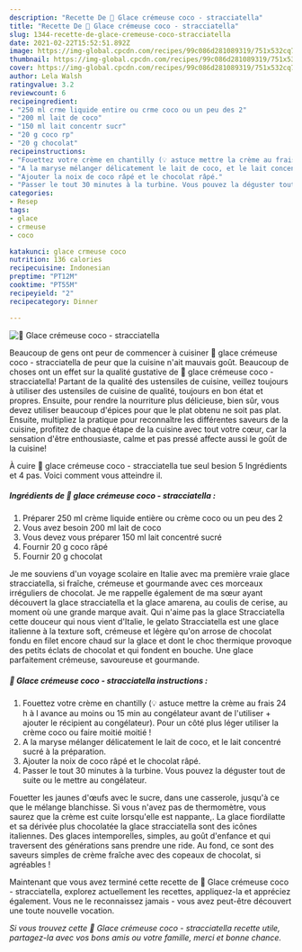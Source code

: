 ```yaml
---
description: "Recette De 🍦 Glace crémeuse coco - stracciatella"
title: "Recette De 🍦 Glace crémeuse coco - stracciatella"
slug: 1344-recette-de-glace-cremeuse-coco-stracciatella
date: 2021-02-22T15:52:51.892Z
image: https://img-global.cpcdn.com/recipes/99c086d281089319/751x532cq70/🍦-glace-cremeuse-coco-stracciatella-photo-principale-de-la-recette.jpg
thumbnail: https://img-global.cpcdn.com/recipes/99c086d281089319/751x532cq70/🍦-glace-cremeuse-coco-stracciatella-photo-principale-de-la-recette.jpg
cover: https://img-global.cpcdn.com/recipes/99c086d281089319/751x532cq70/🍦-glace-cremeuse-coco-stracciatella-photo-principale-de-la-recette.jpg
author: Lela Walsh
ratingvalue: 3.2
reviewcount: 6
recipeingredient:
- "250 ml crme liquide entire ou crme coco ou un peu des 2"
- "200 ml lait de coco"
- "150 ml lait concentr sucr"
- "20 g coco rp"
- "20 g chocolat"
recipeinstructions:
- "Fouettez votre crème en chantilly (💡 astuce mettre la crème au frais 24 h à l avance au moins ou 15 min au congélateur avant de l&#39;utiliser + ajouter le récipient au congélateur). Pour un côté plus léger utiliser la crème coco ou faire moitié moitié !"
- "A la maryse mélanger délicatement le lait de coco, et le lait concentré sucré à la préparation."
- "Ajouter la noix de coco râpé et le chocolat râpé."
- "Passer le tout 30 minutes à la turbine. Vous pouvez la déguster tout de suite ou le mettre au congélateur."
categories:
- Resep
tags:
- glace
- crmeuse
- coco

katakunci: glace crmeuse coco 
nutrition: 136 calories
recipecuisine: Indonesian
preptime: "PT12M"
cooktime: "PT55M"
recipeyield: "2"
recipecategory: Dinner

---
```



![🍦 Glace crémeuse coco - stracciatella](https://img-global.cpcdn.com/recipes/99c086d281089319/751x532cq70/🍦-glace-cremeuse-coco-stracciatella-photo-principale-de-la-recette.jpg)

Beaucoup de gens ont peur de commencer à cuisiner 🍦 glace crémeuse coco - stracciatella de peur que la cuisine n'ait mauvais goût. Beaucoup de choses ont un effet sur la qualité gustative de 🍦 glace crémeuse coco - stracciatella! Partant de la qualité des ustensiles de cuisine, veillez toujours à utiliser des ustensiles de cuisine de qualité, toujours en bon état et propres. Ensuite, pour rendre la nourriture plus délicieuse, bien sûr, vous devez utiliser beaucoup d'épices pour que le plat obtenu ne soit pas plat. Ensuite, multipliez la pratique pour reconnaître les différentes saveurs de la cuisine, profitez de chaque étape de la cuisine avec tout votre cœur, car la sensation d'être enthousiaste, calme et pas pressé affecte aussi le goût de la cuisine!

<!--inarticleads1-->

À cuire 🍦 glace crémeuse coco - stracciatella tue seul besion 5 Ingrédients et 4 pas. Voici comment vous atteindre il.

##### Ingrédients de 🍦 glace crémeuse coco - stracciatella :

1. Préparer 250 ml crème liquide entière ou crème coco ou un peu des 2
1. Vous avez besoin 200 ml lait de coco
1. Vous devez vous préparer 150 ml lait concentré sucré
1. Fournir 20 g coco râpé
1. Fournir 20 g chocolat


Je me souviens d&#39;un voyage scolaire en Italie avec ma première vraie glace stracciatella, si fraîche, crémeuse et gourmande avec ces morceaux irréguliers de chocolat. Je me rappelle également de ma sœur ayant découvert la glace stracciatella et la glace amarena, au coulis de cerise, au moment où une grande marque avait. Qui n&#39;aime pas la glace Stracciatella cette douceur qui nous vient d&#39;Italie, le gelato Stracciatella est une glace italienne à la texture soft, crémeuse et légère qu&#39;on arrose de chocolat fondu en filet encore chaud sur la glace et dont le choc thermique provoque des petits éclats de chocolat et qui fondent en bouche. Une glace parfaitement crémeuse, savoureuse et gourmande. 

<!--inarticleads2-->

##### 🍦 Glace crémeuse coco - stracciatella instructions :

1. Fouettez votre crème en chantilly (💡 astuce mettre la crème au frais 24 h à l avance au moins ou 15 min au congélateur avant de l&#39;utiliser + ajouter le récipient au congélateur). Pour un côté plus léger utiliser la crème coco ou faire moitié moitié !
1. A la maryse mélanger délicatement le lait de coco, et le lait concentré sucré à la préparation.
1. Ajouter la noix de coco râpé et le chocolat râpé.
1. Passer le tout 30 minutes à la turbine. Vous pouvez la déguster tout de suite ou le mettre au congélateur.


Fouetter les jaunes d&#39;œufs avec le sucre, dans une casserole, jusqu&#39;à ce que le mélange blanchisse. Si vous n&#39;avez pas de thermomètre, vous saurez que la crème est cuite lorsqu&#39;elle est nappante,. La glace fiordilatte et sa dérivée plus chocolatée la glace stracciatella sont des icônes italiennes. Des glaces intemporelles, simples, au goût d&#39;enfance et qui traversent des générations sans prendre une ride. Au fond, ce sont des saveurs simples de crème fraîche avec des copeaux de chocolat, si agréables ! 

<!--inarticleads1-->

<p>
Maintenant que vous avez terminé cette recette de 🍦 Glace crémeuse coco - stracciatella, explorez actuellement les recettes, appliquez-la et appréciez également. Vous ne le reconnaissez jamais - vous avez peut-être découvert une toute nouvelle vocation.
</p>

<p>
<i>Si vous trouvez cette 🍦 Glace crémeuse coco - stracciatella recette utile, partagez-la avec vos bons amis ou votre famille, merci et bonne chance.</i>
</p>

